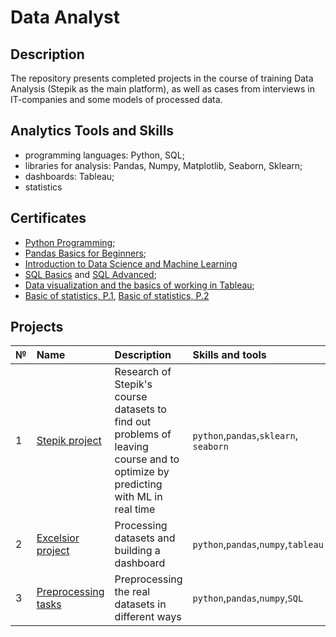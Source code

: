 # Data Analyst
## Description
The repository presents completed projects in the course of training Data Analysis (Stepik as the main platform), as well as cases from interviews in IT-companies and some models of processed data.

## Analytics Tools and Skills
* programming languages: Python, SQL;
* libraries for analysis: Pandas, Numpy, Matplotlib, Seaborn, Sklearn;
* dashboards: Tableau;
* statistics
  
## Certificates
* [Python Programming](https://stepik.org/cert/1684423?lang=en);
* [Pandas Basics for Beginners](https://stepik.org/cert/1989008?lang=en);
* [Introduction to Data Science and Machine Learning](https://stepik.org/cert/2285460?lang=en)
* [SQL Basics](https://stepik.org/cert/1743902?lang=en) and [SQL Advanced](https://stepik.org/cert/1950271?lang=en);
* [Data visualization and the basics of working in Tableau](https://stepik.org/cert/1757775?lang=en);
* [Basic of statistics, P.1](https://stepik.org/cert/1738529?lang=en), [Basic of statistics, P.2](https://stepik.org/cert/2274081?lang=en)
  
## Projects

|№ | Name          | Description  | Skills and tools |
|:-|:------------- |:-------------| :----------------|
|1 | [Stepik project](stepik_ml_contest/stepik_ml_project.ipynb)| Research of Stepik's course datasets to find out problems of leaving course and to optimize by predicting with ML in real time | `python`,`pandas`,`sklearn`, `seaborn` |
|2 | [Excelsior project](https://github.com/raent1/N_C_Projects/blob/main/excelsior_project/README.md)| Processing datasets and building a dashboard | `python`,`pandas`,`numpy`,`tableau` |
|3 | [Preprocessing tasks](https://github.com/raent1/N_C_Projects/blob/main/preprocessing_pandas/README.md)| Preprocessing the real datasets in different ways | `python`,`pandas`,`numpy`,`SQL` |

